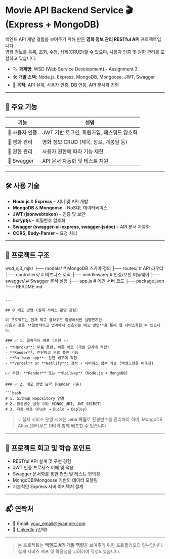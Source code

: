 
# Movie API Backend Service 🎬 (Express + MongoDB)

백엔드 API 개발 경험을 보여주기 위해 만든 **영화 정보 관리 RESTful API** 프로젝트입니다.  
영화 정보를 등록, 조회, 수정, 삭제(CRUD)할 수 있으며, 사용자 인증 및 권한 관리를 포함하고 있습니다.

- 🏷 **과제명:** WSD (Web Service Development) - Assignment 3
- 🛠 **개발 스택:** Node.js, Express, MongoDB, Mongoose, JWT, Swagger
- 🚀 **목적:** API 설계, 사용자 인증, DB 연동, API 문서화 경험

---

## 📌 주요 기능

| 기능 | 설명 |
|------|------|
| 🔑 사용자 인증 | JWT 기반 로그인, 회원가입, 패스워드 암호화 |
| 🎥 영화 관리 | 영화 정보 CRUD (제목, 장르, 개봉일 등) |
| 👥 권한 관리 | 사용자 권한에 따라 기능 제한 |
| 📝 Swagger | API 문서 자동화 및 테스트 지원 |

---

## 🛠 사용 기술

- **Node.js** & **Express** – 서버 및 API 개발
- **MongoDB** & **Mongoose** – NoSQL 데이터베이스
- **JWT (jsonwebtoken)** – 인증 및 보안
- **bcryptjs** – 비밀번호 암호화
- **Swagger (swagger-ui-express, swagger-jsdoc)** – API 문서 자동화
- **CORS, Body-Parser** – 요청 처리

---

## 📂 프로젝트 구조



wsd\_sj3\_mjk/
├── models/          # MongoDB 스키마 정의
├── routes/          # API 라우터
├── controllers/     # 비즈니스 로직
├── middleware/      # 인증/보안 미들웨어
├── swagger/         # Swagger 문서 설정
├── app.js           # 메인 서버 코드
├── package.json
└── README.md

````

---

## 🌐 배포 방법 (실제 서비스 운영 관점)

이 프로젝트는 현재 학교 클라우드 환경에서만 실행했지만,  
다음과 같은 **일반적이고 업계에서 선호되는 배포 방법**을 통해 웹 서비스화할 수 있습니다.

### ✅ 1. 클라우드 배포 (추천 ⭐️)
- **Heroku**: 무료 플랜, 빠른 배포 (개발 단계에 적합)
- **Render**: 간단하고 무료 플랜 가능
- **Railway.app**: 간편 배포에 적합
- **Vercel** or **Netlify**: 정적 + 서버리스 함수 가능 (백엔드만은 비추천)

👉 추천: **Render** 또는 **Railway** (Node.js + MongoDB)

### ✅ 2. 배포 방법 요약 (Render 기준)

```bash
# 1. GitHub Repository 연결
# 2. 환경변수 설정 (예: MONGO_URI, JWT_SECRET)
# 3. 자동 배포 (Push → Build → Deploy)
````

> 💡 실제 서비스 운영 시에는 **.env 파일**로 환경변수를 관리해야 하며,
> MongoDB Atlas (클라우드 DB)와 함께 배포할 수 있습니다.

---


## 📝 프로젝트 회고 및 학습 포인트

* RESTful API 설계 및 구현 경험
* JWT 인증 프로세스 이해 및 적용
* Swagger 문서화를 통한 협업 및 테스트 편의성
* MongoDB/Mongoose 기반의 데이터 모델링
* 기본적인 Express 서버 아키텍처 설계

---

## 📬 연락처

* 📧 Email: [your\_email@example.com](mailto:your_email@example.com)
* 💼 [LinkedIn](https://linkedin.com/in/yourprofile) *(선택)*
  
---

> 본 프로젝트는 **백엔드 API 개발 역량**을 보여주기 위한 포트폴리오의 일부입니다.
> 실제 서비스 배포 및 확장성을 고려하여 작성되었습니다.

